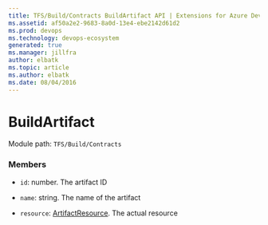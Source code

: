 ```yaml
---
title: TFS/Build/Contracts BuildArtifact API | Extensions for Azure DevOps Services
ms.assetid: af50a2e2-9683-8a0d-13e4-ebe2142d61d2
ms.prod: devops
ms.technology: devops-ecosystem
generated: true
ms.manager: jillfra
author: elbatk
ms.topic: article
ms.author: elbatk
ms.date: 08/04/2016
---
```


# BuildArtifact

Module path: `TFS/Build/Contracts`


### Members

* `id`: number. The artifact ID

* `name`: string. The name of the artifact

* `resource`: [ArtifactResource](./ArtifactResource.md). The actual resource


